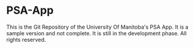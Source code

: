 # PSA-App

This is the Git Repository of the University Of Manitoba's PSA App. It is a sample version and not complete. It is still in the development phase.
All rights reserved.
